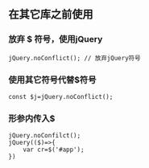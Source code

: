 ## 在其它库之前使用
### 放弃 $ 符号，使用jQuery
```
jQuery.noConflict(); // 放弃jQuery符号
```

### 使用其它符号代替$符号
```
const $j=jQuery.noConflict();
```

### 形参内传入$
```
jQuery.noConfilct();
jQuery(($)=>{
    var cr=$('#app');
})
```